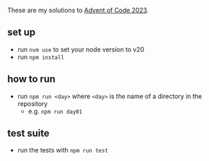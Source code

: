 These are my solutions to [Advent of Code 2023](https://adventofcode.com/2023).

## set up
  - run `nvm use` to set your node version to v20
  - run `npm install`

## how to run
  - run `npm run <day>` where `<day>` is the name of a directory in the repository
    - e.g. `npm run day01`

## test suite
  - run the tests with `npm run test`
